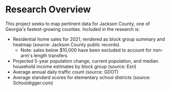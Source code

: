 # Research Overview

This project seeks to map pertinent data for Jackson County, one of Georgia's fastest-growing counties. Included in the research is:
- Residential home sales for 2021, rendered as block group summary and heatmap (source: Jackson County public records) 
  - Note: sales below $10,000 have been excluded to account for non-arm's length transfers
- Projected 5-year population change, current population, and median household income estimates by block group (source: Esri)
- Average annual daily traffic count (source: GDOT)
- Average standard scores for elementary school districts (source: Schooldigger.com)  
